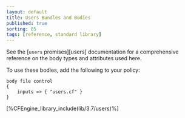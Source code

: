 ```yaml
---
layout: default
title: Users Bundles and Bodies
published: true
sorting: 85
tags: [reference, standard library]
---
```


See the [`users` promises][users] documentation for a
comprehensive reference on the body types and attributes used here.

To use these bodies, add the following to your policy:

```cf3
body file control
{
	inputs => { "users.cf" }
}
```



[%CFEngine_library_include(lib/3.7/users)%]
